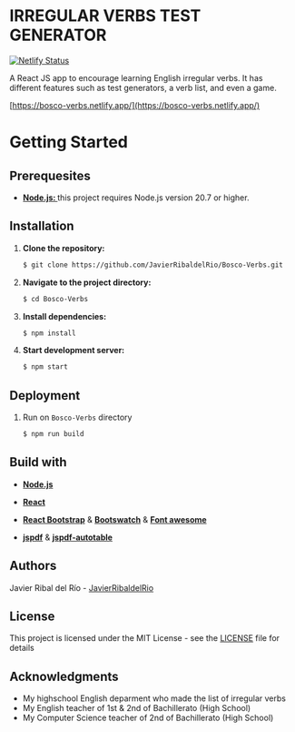 # IRREGULAR VERBS TEST GENERATOR

[![Netlify Status](https://api.netlify.com/api/v1/badges/5d158de2-b58d-421e-9069-6dd15cc672e3/deploy-status)](https://app.netlify.com/sites/bosco-verbs/deploys)

A React JS app to encourage learning English irregular verbs. It has different features such as test generators, a verb list, and even a game.

[https://bosco-verbs.netlify.app/](https://bosco-verbs.netlify.app/)

# Getting Started
## Prerequesites

- **[Node.js: ](https://nodejs.org/)** this project requires Node.js version 20.7 or higher.

## Installation

1. **Clone the repository:**
   ```sh
   $ git clone https://github.com/JavierRibaldelRio/Bosco-Verbs.git
   ```

2. **Navigate to the project directory:**
    ```sh
    $ cd Bosco-Verbs
    ``````
3. **Install dependencies:**
    ```sh
    $ npm install
    ```
4. **Start development server:**
    ```sh
    $ npm start
    ```

## Deployment

1. Run on `Bosco-Verbs` directory
    ```sh
    $ npm run build
    ```

## Build with
-  **[Node.js](https://nodejs.org/)**
- **[React](https://react.dev/)**
- **[React Bootstrap](https://react-bootstrap.netlify.app/)** & **[Bootswatch](https://bootswatch.com/)** & **[Font awesome](https://fontawesome.com/)**

- **[jspdf](https://github.com/parallax/jsPDF)** & **[jspdf-autotable](https://github.com/simonbengtsson/jsPDF-AutoTable)**

## Authors

Javier Ribal del Río - [JavierRibaldelRio](https://github.com/JavierRibaldelRio)

## License
 This project is licensed under the MIT License - see the [LICENSE](LICENSE) file for details

## Acknowledgments

- My highschool English deparment who made the list of irregular verbs 
- My English teacher of 1st & 2nd of Bachillerato (High School)
- My Computer Science teacher of 2nd of Bachillerato (High School)

